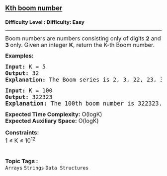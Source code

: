 <h2><a href="https://www.geeksforgeeks.org/problems/kth-boom-number5609/1?page=3&category=Strings&status=unsolved,attempted&sortBy=accuracy">Kth boom number</a></h2><h3>Difficulty Level : Difficulty: Easy</h3><hr><div class="problems_problem_content__Xm_eO"><p><span style="font-size: 18px;">Boom numbers are numbers consisting only of digits <strong>2</strong> and <strong>3 </strong>only. Given an integer <strong>K</strong>, return the K-th Boom number.</span></p>
<p><span style="font-size: 18px;"><strong>Examples:</strong></span></p>
<pre><span style="font-size: 18px;"><strong>Input: </strong>K = 5
<strong>Output: </strong>32</span>
<span style="font-size: 18px;"><strong>Explanation: </strong>The Boom series is 2, 3, 22, 23, 32, 33, 222.... and, for K=5, answer = 32.</span></pre>
<pre><span style="font-size: 18px;"><strong>Input: </strong>K = 100
<strong>Output: </strong>322323</span>
<span style="font-size: 14pt;"><strong>Explanation: </strong>The 100th boom number is 322323.</span></pre>
<p><span style="font-size: 18px;"><strong>Expected Time Complexity:</strong> O(logK)<br><strong>Expected Auxiliary Space:</strong> O(logK)</span><br><br><span style="font-size: 18px;"><strong>Constraints:</strong><br>1 ≤ K ≤ 10<sup>12</sup></span></p></div><br><p><span style=font-size:18px><strong>Topic Tags : </strong><br><code>Arrays</code>&nbsp;<code>Strings</code>&nbsp;<code>Data Structures</code>&nbsp;
